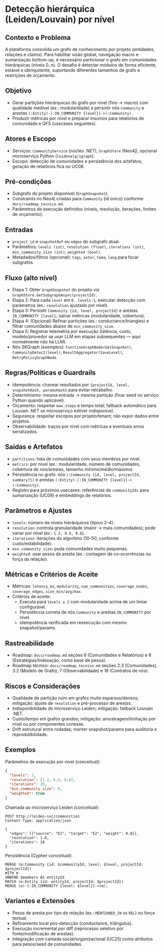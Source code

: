 # Detecção hierárquica (Leiden/Louvain) por nível

## Contexto e Problema
A plataforma consolida um grafo de conhecimento por projeto (entidades, relações e claims). Para habilitar visão global, navegação macro e sumarização bottom-up, é necessário particionar o grafo em comunidades hierárquicas (níveis 0..n). O desafio é detectar módulos de forma eficiente, estável e idempotente, suportando diferentes tamanhos de grafo e restrições de orçamento.

## Objetivo
- Gerar partições hierárquicas do grafo por nível (fino → macro) com qualidade medível (ex.: modularidade) e persistir nós `Community` e arestas `(:Entity)-[:IN_COMMUNITY {level}]->(:Community)`.
- Produzir métricas por nível e preparar insumos para relatórios de comunidade e QFS (usecases seguintes).

## Atores e Escopo
- Serviços: `CommunityService` (núcleo .NET), `GraphStore` (Neo4j), opcional microserviço Python (`leidenalg/igraph`).
- Escopo: detecção de comunidades e persistência dos artefatos; geração de relatórios fica no UC08.

## Pré-condições
- Subgrafo do projeto disponível (`GraphSnapshot`).
- Constraints no Neo4j criadas para `Community` (id único) conforme `docs/roadmap_tecnico.md`.
- Parâmetros de execução definidos (níveis, resolução, iterações, limites de orçamento).

## Entradas
- `project_id` e `snapshotRef` ou `edges` do subgrafo atual.
- Parâmetros: `levels (int)`, `resolution (float)`, `iterations (int)`, `min_community_size (int)`, `weighted (bool)`.
- Metadados/filtros (opcional): `tags`, `setor`, `tema`, `lang` para focar subgrafos.

## Fluxo (alto nível)
- Etapa 1: Obter `GraphSnapshot` do projeto via `GraphStore.GetSubgraphAsync(projectId)`.
- Etapa 2: Para cada `level` em `0..levels-1`, executar detecção com parâmetros (ex.: `resolution` ajustado por nível).
- Etapa 3: Persistir `Community {id, level, projectId}` e arestas `IN_COMMUNITY {level}`; salvar métricas (modularidade, cobertura).
- Etapa 4: (Opcional) Refinar partições (ex.: conductance/triangles) e filtrar comunidades abaixo de `min_community_size`.
- Etapa 5: Registrar telemetria por execução (latência, custo, modelo/provedor se usar LLM em etapas subsequentes — aqui normalmente não há LLM).
- Nós SKGraph (exemplos): `FunctionGraphNode(GetSnapshot)`, `CommunityDetect(level)`, `ResultAggregator(SaveLevel)`, `RetryPolicyGraphNode`.

## Regras/Políticas e Guardrails
- Idempotência: chavear resultados por `{projectId, level, snapshotHash, paramsHash}` para evitar retrabalho.
- Determinismo: mesma entrada → mesma partição (fixar seed no serviço Python quando aplicável).
- Orçamento: respeitar `max_steps` e tempo total; fallback automático para Louvain .NET se microserviço estiver indisponível.
- Segurança: respeitar escopos por projeto/tenant; não expor dados entre projetos.
- Observabilidade: traços por nível com métricas e eventuais erros serializados.

## Saídas e Artefatos
- `partitions`: lista de comunidades com seus membros por nível.
- `metrics`: por nível (ex.: modularidade, número de comunidades, cobertura de nós/arestas, tamanho mínimo/médio/máximo).
- Persistência no grafo: nós `(:Community {id, level, projectId, summary?})` e arestas `(:Entity)-[:IN_COMMUNITY {level}]->(:Community)`.
- Registro para próximos usecases: referências de `communityIds` para sumarização (UC08) e embeddings de relatórios.

## Parâmetros e Ajustes
- `levels`: número de níveis hierárquicos (típico 2–4).
- `resolution`: controla granularidade (maior → mais comunidades); pode variar por nível (ex.: `1.2, 0.9, 0.6`).
- `iterations`: iterações do algoritmo (10–50, conforme custo/estabilidade).
- `min_community_size`: poda comunidades muito pequenas.
- `weighted`: usar pesos de aresta (ex.: contagem de co-ocorrências ou força da relação).

## Métricas e Critérios de Aceite
- Métricas: `latency_ms`, `modularity`, `num_communities`, `coverage_nodes`, `coverage_edges`, `size_min/avg/max`.
- Critérios de aceite:
  - Executa para `levels ≥ 2` com modularidade acima de um limiar configurável.
  - Persistência correta de nós `Community` e arestas `IN_COMMUNITY` por nível.
  - Idempotência verificada em reexecução com mesmo snapshot/params.

## Rastreabilidade
- Roadmap: `docs/roadmap.md` seções 8 (Comunidades e Relatórios) e 6 (Estratégias/Indexação, como base de pesos).
- Roadmap técnico: `docs/roadmap_tecnico.md` seções 2.3 (Comunidades), 3.2 (Modelo de Grafo), 7 (Observabilidade) e 18 (Contratos de nós).

## Riscos e Considerações
- Qualidade de partição ruim em grafos muito esparsos/densos; mitigação: ajuste de `resolution` e pré-processo de arestas.
- Indisponibilidade do microserviço Leiden; mitigação: fallback Louvain .NET.
- Custo/tempo em grafos grandes; mitigação: amostragem/limitação por nível ou por componentes conexas.
- Drift estrutural entre rodadas; manter snapshot/params para auditoria e reprodutibilidade.

## Exemplos
Parâmetros de execução por nível (conceitual):
```json
{
  "levels": 3,
  "resolution": [1.2, 0.9, 0.6],
  "iterations": 20,
  "min_community_size": 6,
  "weighted": true
}
```

Chamada ao microserviço Leiden (conceitual):
```http
POST http://leiden-svc/communities
Content-Type: application/json

{
  "edges": [{"source": "E1", "target": "E2", "weight": 0.8}],
  "resolution": 1.0,
  "iterations": 10
}
```

Persistência (Cypher conceitual):
```cypher
MERGE (m:Community {id: $communityId, level: $level, projectId: $projectId})
WITH m
UNWIND $members AS entityId
MATCH (e:Entity {id: entityId, projectId: $projectId})
MERGE (e)-[:IN_COMMUNITY {level: $level}]->(m);
```

## Variantes e Extensões
- Pesos de aresta por tipo de relação (ex.: `MENTIONED_IN` vs `REL`) ou força textual.
- Refinamento local pós-detecção (conductance, triângulos).
- Execução incremental por diff (reprocesso seletivo por fonte/modificação de arestas).
- Integração com camada social/organizacional (UC25) como atributos para pesos/seed de comunidades.
